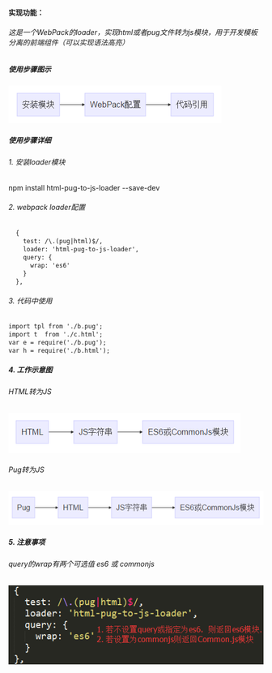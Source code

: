 ﻿#### 实现功能：

###### 这是一个WebPack的loader，实现html或者pug文件转为js模块，用于开发模板分离的前端组件（可以实现语法高亮）


##### 使用步骤图示
![](1.png)

##### 使用步骤详细
###### 1. 安装loader模块
npm install html-pug-to-js-loader --save-dev
###### 2. webpack loader配置

      {
        test: /\.(pug|html)$/,
        loader: 'html-pug-to-js-loader',
        query: {
          wrap: 'es6'
        }
      },
      
###### 3. 代码中使用

```
import tpl from './b.pug';
import t  from './c.html';
var e = require('./b.pug');
var h = require('./b.html');
```

##### 4. 工作示意图
###### HTML转为JS
![](2.png)
###### Pug转为JS
![](3.png)

##### 5. 注意事项
###### query的wrap有两个可选值 es6 或 commonjs 
![](4.png)